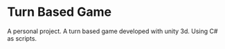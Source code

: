 # Turn Based Game

A personal project. A turn based game developed with unity 3d.
Using C# as scripts.
